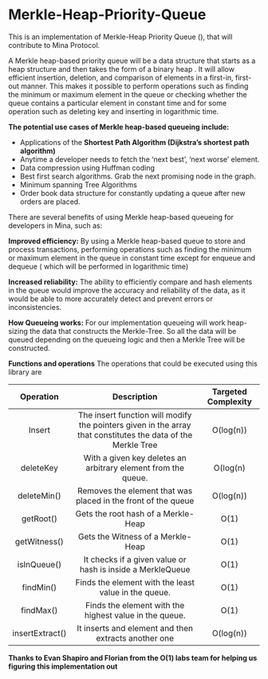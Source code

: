 # Merkle-Heap-Priority-Queue
This is an implementation of Merkle-Heap Priority Queue (), that will contribute to Mina Protocol.

A Merkle heap-based priority queue will be a data structure that starts as a heap structure and then takes the form of a binary heap . It will allow efficient insertion, deletion, and comparison of elements in a first-in, first-out manner. This makes it possible to perform operations such as finding the minimum or maximum element in the queue or checking whether the queue contains a particular element in constant time and for some operation such as deleting key and inserting in logarithmic time.

**The potential use cases of Merkle heap-based queueing include:**

- Applications of the **Shortest Path Algorithm (Dijkstra’s shortest path algorithm)**
- Anytime a developer needs to fetch the ‘next best’, ‘next worse’ element.
- Data compression using Huffman coding
- Best first search algorithms. Grab the next promising node in the graph.
- Minimum spanning Tree Algorithms
- Order book data structure for constantly updating a queue after new orders are placed.

There are several benefits of using Merkle heap-based queueing for developers in Mina, such as:

**Improved efficiency:** By using a Merkle heap-based queue to store and process transactions,  performing operations such as finding the minimum or maximum element in the queue in constant time except for enqueue and dequeue ( which will be performed in logarithmic time)

**Increased reliability:** The ability to efficiently compare and hash elements in the queue would improve the accuracy and reliability of the data, as it would be able to more accurately detect and prevent errors or inconsistencies. 

**How Queueing works:** For our implementation queueing will work heap-sizing the data that constructs the Merkle-Tree. So all the data will be queued depending on the queueing logic and then a Merkle Tree will be constructed. 

**Functions and operations** 
The operations that could be executed using this library are

| Operation | Description | Targeted Complexity  
| :---:   | :---: | :---:
| Insert | The insert function will modify the pointers given in the array that constitutes the data of the Merkle Tree | O(log(n))
| deleteKey | With a given key deletes an arbitrary element from the queue.   | O(log(n)
| deleteMin() |Removes the element that was placed in the front of the queue | O(log(n))
| getRoot() | Gets the root hash  of a Merkle-Heap  | O(1)
| getWitness() |Gets the Witness of a Merkle-Heap   | O(1)
| isInQueue() |It checks if a given value or hash is inside a MerkleQueue  | O(1)
| findMin() |Finds the element with the least value in the queue. | O(1)
| findMax() |Finds the element with the highest value in the queue. | O(1)
| insertExtract() |It inserts and element and then extracts another one  | O(log(n))|

**Thanks to Evan Shapiro and Florian from the O(1) labs team for helping us figuring this implementation out** 
